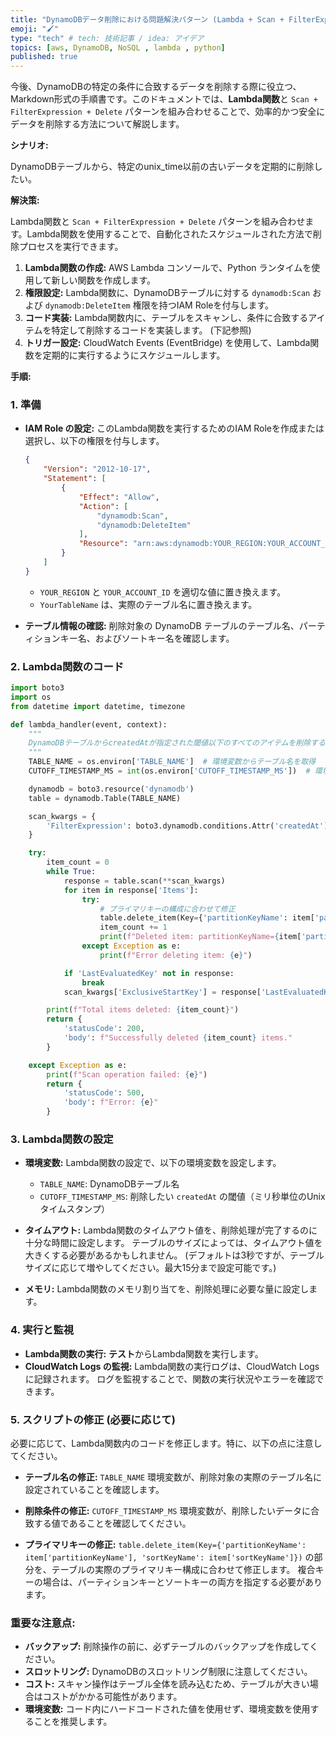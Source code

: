 ```yaml
---
title: "DynamoDBデータ削除における問題解決パターン (Lambda + Scan + FilterExpression + Delete)"
emoji: "🖌️"
type: "tech" # tech: 技術記事 / idea: アイデア
topics: [aws, DynamoDB, NoSQL , lambda , python]
published: true
---
```


今後、DynamoDBの特定の条件に合致するデータを削除する際に役立つ、Markdown形式の手順書です。このドキュメントでは、**Lambda関数**と `Scan + FilterExpression + Delete` パターンを組み合わせることで、効率的かつ安全にデータを削除する方法について解説します。

**シナリオ:**

DynamoDBテーブルから、特定のunix_time以前の古いデータを定期的に削除したい。

**解決策:**

Lambda関数と `Scan + FilterExpression + Delete` パターンを組み合わせます。Lambda関数を使用することで、自動化されたスケジュールされた方法で削除プロセスを実行できます。

1.  **Lambda関数の作成:** AWS Lambda コンソールで、Python ランタイムを使用して新しい関数を作成します。
2.  **権限設定:**  Lambda関数に、DynamoDBテーブルに対する `dynamodb:Scan` および `dynamodb:DeleteItem` 権限を持つIAM Roleを付与します。
3.  **コード実装:** Lambda関数内に、テーブルをスキャンし、条件に合致するアイテムを特定して削除するコードを実装します。 (下記参照)
4.  **トリガー設定:** CloudWatch Events (EventBridge) を使用して、Lambda関数を定期的に実行するようにスケジュールします。

**手順:**

### 1. 準備

*   **IAM Role の設定:**
    このLambda関数を実行するためのIAM Roleを作成または選択し、以下の権限を付与します。

    ```json
    {
        "Version": "2012-10-17",
        "Statement": [
            {
                "Effect": "Allow",
                "Action": [
                    "dynamodb:Scan",
                    "dynamodb:DeleteItem"
                ],
                "Resource": "arn:aws:dynamodb:YOUR_REGION:YOUR_ACCOUNT_ID:table/YourTableName"
            }
        ]
    }
    ```

    *   `YOUR_REGION` と `YOUR_ACCOUNT_ID` を適切な値に置き換えます。
    *   `YourTableName` は、実際のテーブル名に置き換えます。

*   **テーブル情報の確認:**
    削除対象の DynamoDB テーブルのテーブル名、パーティションキー名、およびソートキー名を確認します。

### 2. Lambda関数のコード

```python
import boto3
import os
from datetime import datetime, timezone

def lambda_handler(event, context):
    """
    DynamoDBテーブルからcreatedAtが指定された閾値以下のすべてのアイテムを削除するLambda関数。
    """
    TABLE_NAME = os.environ['TABLE_NAME']  # 環境変数からテーブル名を取得
    CUTOFF_TIMESTAMP_MS = int(os.environ['CUTOFF_TIMESTAMP_MS'])  # 環境変数から閾値を取得

    dynamodb = boto3.resource('dynamodb')
    table = dynamodb.Table(TABLE_NAME)

    scan_kwargs = {
        'FilterExpression': boto3.dynamodb.conditions.Attr('createdAt').lt(CUTOFF_TIMESTAMP_MS)
    }

    try:
        item_count = 0
        while True:
            response = table.scan(**scan_kwargs)
            for item in response['Items']:
                try:
                    # プライマリキーの構成に合わせて修正
                    table.delete_item(Key={'partitionKeyName': item['partitionKeyName'], 'sortKeyName': item['sortKeyName']})
                    item_count += 1
                    print(f"Deleted item: partitionKeyName={item['partitionKeyName']}, sortKeyName={item['sortKeyName']}")
                except Exception as e:
                    print(f"Error deleting item: {e}")

            if 'LastEvaluatedKey' not in response:
                break
            scan_kwargs['ExclusiveStartKey'] = response['LastEvaluatedKey']

        print(f"Total items deleted: {item_count}")
        return {
            'statusCode': 200,
            'body': f"Successfully deleted {item_count} items."
        }

    except Exception as e:
        print(f"Scan operation failed: {e}")
        return {
            'statusCode': 500,
            'body': f"Error: {e}"
        }
```

### 3. Lambda関数の設定

*   **環境変数:**
    Lambda関数の設定で、以下の環境変数を設定します。

    *   `TABLE_NAME`: DynamoDBテーブル名
    *   `CUTOFF_TIMESTAMP_MS`: 削除したい `createdAt` の閾値（ミリ秒単位のUnixタイムスタンプ）

*   **タイムアウト:**
    Lambda関数のタイムアウト値を、削除処理が完了するのに十分な時間に設定します。 テーブルのサイズによっては、タイムアウト値を大きくする必要があるかもしれません。 (デフォルトは3秒ですが、テーブルサイズに応じて増やしてください。最大15分まで設定可能です。)

*   **メモリ:**
    Lambda関数のメモリ割り当てを、削除処理に必要な量に設定します。

### 4. 実行と監視

*   **Lambda関数の実行:**
    **テスト**からLambda関数を実行します。
*   **CloudWatch Logs の監視:**
    Lambda関数の実行ログは、CloudWatch Logs に記録されます。 ログを監視することで、関数の実行状況やエラーを確認できます。

### 5. スクリプトの修正 (必要に応じて)

必要に応じて、Lambda関数内のコードを修正します。特に、以下の点に注意してください。

*   **テーブル名の修正:**
    `TABLE_NAME` 環境変数が、削除対象の実際のテーブル名に設定されていることを確認します。

*   **削除条件の修正:**
    `CUTOFF_TIMESTAMP_MS` 環境変数が、削除したいデータに合致する値であることを確認してください。

*   **プライマリキーの修正:**
    `table.delete_item(Key={'partitionKeyName': item['partitionKeyName'], 'sortKeyName': item['sortKeyName']})` の部分を、テーブルの実際のプライマリキー構成に合わせて修正します。
    複合キーの場合は、パーティションキーとソートキーの両方を指定する必要があります。

### 重要な注意点:

*   **バックアップ:** 削除操作の前に、必ずテーブルのバックアップを作成してください。
*   **スロットリング:** DynamoDBのスロットリング制限に注意してください。
*   **コスト:** スキャン操作はテーブル全体を読み込むため、テーブルが大きい場合はコストがかかる可能性があります。
*   **環境変数:** コード内にハードコードされた値を使用せず、環境変数を使用することを推奨します。
